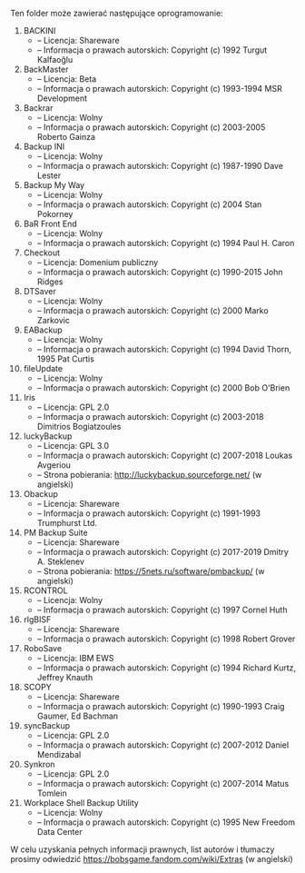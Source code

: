 Ten folder może zawierać następujące oprogramowanie:

1. BACKINI
   - – Licencja: Shareware
   - – Informacja o prawach autorskich: Copyright (c) 1992 Turgut Kalfaoğlu
2. BackMaster
   - – Licencja: Beta
   - – Informacja o prawach autorskich: Copyright (c) 1993-1994 MSR Development
3. Backrar
   - – Licencja: Wolny
   - – Informacja o prawach autorskich: Copyright (c) 2003-2005 Roberto Gainza
4. Backup INI
   - – Licencja: Wolny
   - – Informacja o prawach autorskich: Copyright (c) 1987-1990 Dave Lester
5. Backup My Way
   - – Licencja: Wolny
   - – Informacja o prawach autorskich: Copyright (c) 2004 Stan Pokorney
6. BaR Front End
   - – Licencja: Wolny
   - – Informacja o prawach autorskich: Copyright (c) 1994 Paul H. Caron
7. Checkout
   - – Licencja: Domenium publiczny
   - – Informacja o prawach autorskich: Copyright (c) 1990-2015 John Ridges
8. DTSaver
   - – Licencja: Wolny
   - – Informacja o prawach autorskich: Copyright (c) 2000 Marko Zarkovic
9. EABackup
   - – Licencja: Wolny
   - – Informacja o prawach autorskich: Copyright (c) 1994 David Thorn, 1995 Pat Curtis
10. fileUpdate
    - – Licencja: Wolny
    - – Informacja o prawach autorskich: Copyright (c) 2000 Bob O'Brien
11. Iris
    - – Licencja: GPL 2.0
    - – Informacja o prawach autorskich: Copyright (c) 2003-2018 Dimitrios Bogiatzoules
12. luckyBackup
    - – Licencja: GPL 3.0
    - – Informacja o prawach autorskich: Copyright (c) 2007-2018 Loukas Avgeriou
    - – Strona pobierania: http://luckybackup.sourceforge.net/ (w angielski)
13. Obackup
    - – Licencja: Shareware
    - – Informacja o prawach autorskich: Copyright (c) 1991-1993 Trumphurst Ltd.
14. PM Backup Suite
    - – Licencja: Shareware
    - – Informacja o prawach autorskich: Copyright (c) 2017-2019 Dmitry A. Steklenev
    - – Strona pobierania: https://5nets.ru/software/pmbackup/ (w angielski)
15. RCONTROL
    - – Licencja: Wolny
    - – Informacja o prawach autorskich: Copyright (c) 1997 Cornel Huth
16. rlgBISF
    - – Licencja: Shareware
    - – Informacja o prawach autorskich: Copyright (c) 1998 Robert Grover
17. RoboSave
    - – Licencja: IBM EWS
    - – Informacja o prawach autorskich: Copyright (c) 1994 Richard Kurtz, Jeffrey Knauth
18. SCOPY
    - – Licencja: Shareware
    - – Informacja o prawach autorskich: Copyright (c) 1990-1993 Craig Gaumer, Ed Bachman
19. syncBackup
    - – Licencja: GPL 2.0
    - – Informacja o prawach autorskich: Copyright (c) 2007-2012 Daniel Mendizabal
20. Synkron
    - – Licencja: GPL 2.0
    - – Informacja o prawach autorskich: Copyright (c) 2007-2014 Matus Tomlein
21. Workplace Shell Backup Utility
    - – Licencja: Wolny
    - – Informacja o prawach autorskich: Copyright (c) 1995 New Freedom Data Center

W celu uzyskania pełnych informacji prawnych, list autorów i tłumaczy prosimy odwiedzić https://bobsgame.fandom.com/wiki/Extras (w angielski)
